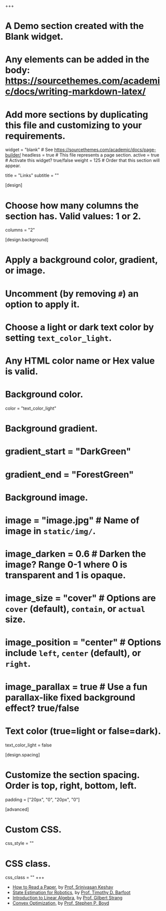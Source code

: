 +++
# A Demo section created with the Blank widget.
# Any elements can be added in the body: https://sourcethemes.com/academic/docs/writing-markdown-latex/
# Add more sections by duplicating this file and customizing to your requirements.

widget = "blank"  # See https://sourcethemes.com/academic/docs/page-builder/
headless = true  # This file represents a page section.
active = true  # Activate this widget? true/false
weight = 125  # Order that this section will appear.

title = "Links"
subtitle = ""

[design]
  # Choose how many columns the section has. Valid values: 1 or 2.
  columns = "2"

[design.background]
  # Apply a background color, gradient, or image.
  #   Uncomment (by removing `#`) an option to apply it.
  #   Choose a light or dark text color by setting `text_color_light`.
  #   Any HTML color name or Hex value is valid.

  # Background color.
  color = "text_color_light"

  # Background gradient.
  # gradient_start = "DarkGreen"
  # gradient_end = "ForestGreen"

  # Background image.
  # image = "image.jpg"  # Name of image in `static/img/`.
  # image_darken = 0.6  # Darken the image? Range 0-1 where 0 is transparent and 1 is opaque.
  # image_size = "cover"  #  Options are `cover` (default), `contain`, or `actual` size.
  # image_position = "center"  # Options include `left`, `center` (default), or `right`.
  # image_parallax = true  # Use a fun parallax-like fixed background effect? true/false

  # Text color (true=light or false=dark).
  text_color_light = false

[design.spacing]
  # Customize the section spacing. Order is top, right, bottom, left.
  padding = ["20px", "0", "20px", "0"]

[advanced]
 # Custom CSS.
 css_style = ""

 # CSS class.
 css_class = ""
+++

- [How to Read a Paper](https://web.stanford.edu/class/ee384m/Handouts/HowtoReadPaper.pdf), by [Prof. Srinivasan Keshav](http://blizzard.cs.uwaterloo.ca/keshav/wiki/index.php/Main_Page)
- [State Estimation for Robotics](http://asrl.utias.utoronto.ca/~tdb/bib/barfoot_ser17.pdf), by [Prof. Timothy D. Barfoot](http://asrl.utias.utoronto.ca/~tdb/)
- [Introduction to Linear Algebra](https://ocw.mit.edu/courses/mathematics/18-06-linear-algebra-spring-2010/), by [Prof. Gilbert Strang](http://www-math.mit.edu/~gs/)
- [Convex Optimization](https://web.stanford.edu/~boyd/cvxbook/bv_cvxbook.pdf), by [Prof. Stephen P. Boyd](http://web.stanford.edu/~boyd/)
